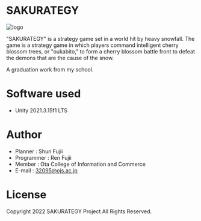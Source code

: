 # SAKURATEGY
![logo](https://user-images.githubusercontent.com/84568588/212825052-460b6a60-bc16-4b40-8a9f-fb5cd7745da0.png)

"SAKURATEGY" is a strategy game set in a world hit by heavy snowfall.
The game is a strategy game in which players command intelligent cherry blossom trees,
or "oukabito," to form a cherry blossom battle front to defeat the demons that are the cause of the snow.

A graduation work from my school.

# Software used

* Unity 2021.3.15f1 LTS

# Author

* Planner    : Shun Fujii
* Programmer : Ren Fujii
* Member     : Ota College of Information and Commerce
* E-mail     : 32095@ojs.ac.jp

# License

Copyright 2022 SAKURATEGY Project All Rights Reserved.
